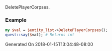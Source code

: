DeletePlayerCorpses.
### Example

```perl
my $val = $entity_list->DeletePlayerCorpses();
quest::say($val); # Returns int
```


Generated On 2018-01-15T13:04:48-08:00